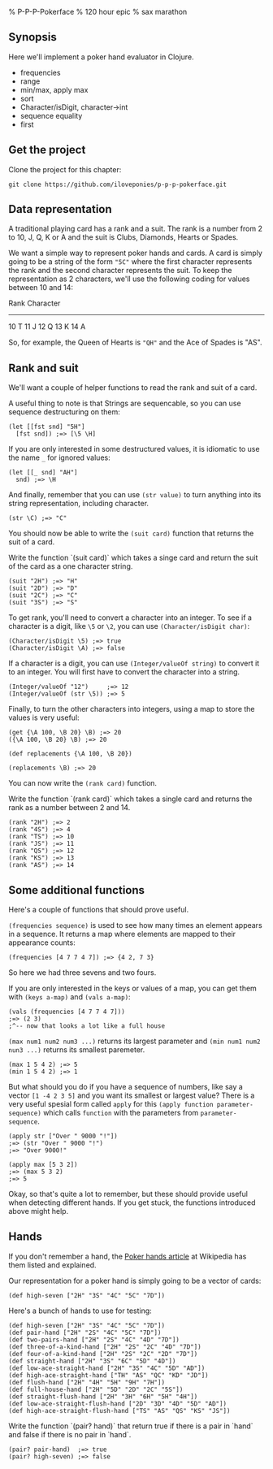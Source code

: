 % P-P-P-Pokerface
% 120 hour epic
% sax marathon

## Synopsis

Here we'll implement a poker hand evaluator in Clojure.

- frequencies
- range
- min/max, apply max
- sort
- Character/isDigit, character->int
- sequence equality
- first

## Get the project

Clone the project for this chapter:

~~~
git clone https://github.com/iloveponies/p-p-p-pokerface.git
~~~

## Data representation

A traditional playing card has a rank and a suit. The rank is a number
from 2 to 10, J, Q, K or A and the suit is Clubs, Diamonds, Hearts or Spades.

We want a simple way to represent poker hands and cards. A card is simply
going to be a string of the form `"5C"` where the first character represents
the rank and the second character represents the suit. To keep the
representation as 2 characters, we'll use the following coding for values
between 10 and 14:

Rank    Character
----    ---------
10      T
11      J
12      Q
13      K
14      A

So, for example, the Queen of Hearts is `"QH"` and the Ace of Spades is "AS".

## Rank and suit

We'll want a couple of helper functions to read the rank and suit of a card.

A useful thing to note is that Strings are sequencable, so you can use
sequence destructuring on them:

~~~ {.clojure}
(let [[fst snd] "5H"]
  [fst snd]) ;=> [\5 \H]
~~~

If you are only interested in some destructured values, it is idiomatic to use
the name `_` for ignored values:

~~~ {.clojure}
(let [[_ snd] "AH"]
  snd) ;=> \H
~~~

And finally, remember that you can use `(str value)` to turn anything into its
string representation, including character.

~~~ {.clojure}
(str \C) ;=> "C"
~~~

You should now be able to write the `(suit card)` function that returns the
suit of a card.

<exercise>
Write the function `(suit card)` which takes a singe card and return the suit
of the card as a one character string.

~~~ {.clojure}
(suit "2H") ;=> "H"
(suit "2D") ;=> "D"
(suit "2C") ;=> "C"
(suit "3S") ;=> "S"
~~~
</exercise>

To get rank, you'll need to convert a character into an integer. To see if a
character is a digit, like `\5` or `\2`, you can use
`(Character/isDigit char)`:

~~~ {.clojure}
(Character/isDigit \5) ;=> true
(Character/isDigit \A) ;=> false
~~~

If a character is a digit, you can use `(Integer/valueOf string)` to convert
it to an integer. You will first have to convert the character into a string.

~~~ {.clojure}
(Integer/valueOf "12")     ;=> 12
(Integer/valueOf (str \5)) ;=> 5
~~~

Finally, to turn the other characters into integers, using a map to store the
values is very useful:

~~~ {.clojure}
(get {\A 100, \B 20} \B) ;=> 20
({\A 100, \B 20} \B) ;=> 20

(def replacements {\A 100, \B 20})

(replacements \B) ;=> 20
~~~

You can now write the `(rank card)` function.

<exercise>
Write the function `(rank card)` which takes a single card and returns the
rank as a number between 2 and 14.

~~~ {.clojure}
(rank "2H") ;=> 2
(rank "4S") ;=> 4
(rank "TS") ;=> 10
(rank "JS") ;=> 11
(rank "QS") ;=> 12
(rank "KS") ;=> 13
(rank "AS") ;=> 14
~~~
</exercise>

## Some additional functions

Here's a couple of functions that should prove useful.

`(frequencies sequence)` is used to see how many times an element appears in a
sequence. It returns a map where elements are mapped to their appearance
counts:

~~~ {.clojure}
(frequencies [4 7 7 4 7]) ;=> {4 2, 7 3}
~~~

So here we had three sevens and two fours.

If you are only interested in the keys or values of a map, you can get them
with `(keys a-map)` and `(vals a-map)`:

~~~ {.clojure}
(vals (frequencies [4 7 7 4 7]))
;=> (2 3)
;^-- now that looks a lot like a full house
~~~

`(max num1 num2 num3 ...)` returns its largest parameter and `(min num1 num2
nun3 ...)` returns its smallest paremeter.

~~~ {.clojure}
(max 1 5 4 2) ;=> 5
(min 1 5 4 2) ;=> 1
~~~

But what should you do if you have a sequence of numbers, like say a vector
`[1 -4 2 3 5]` and you want its smallest or largest value? There is a very
useful spesial form called `apply` for this
`(apply function parameter-sequence)` which calls `function` with the
parameters from `parameter-sequence`.

~~~ {.clojure}
(apply str ["Over " 9000 "!"])
;=> (str "Over " 9000 "!")
;=> "Over 9000!"
~~~

~~~ {.clojure}
(apply max [5 3 2])
;=> (max 5 3 2)
;=> 5
~~~

Okay, so that's quite a lot to remember, but these should provide useful when
detecting different hands. If you get stuck, the functions introduced above
might help.

## Hands

If you don't remember a hand, the [Poker hands article][PokerHand] at
Wikipedia has them listed and explained.

Our representation for a poker hand is simply going to be a vector of cards:

~~~ {.clojure}
(def high-seven ["2H" "3S" "4C" "5C" "7D"])
~~~

Here's a bunch of hands to use for testing:

~~~
(def high-seven ["2H" "3S" "4C" "5C" "7D"])
(def pair-hand ["2H" "2S" "4C" "5C" "7D"])
(def two-pairs-hand ["2H" "2S" "4C" "4D" "7D"])
(def three-of-a-kind-hand ["2H" "2S" "2C" "4D" "7D"])
(def four-of-a-kind-hand ["2H" "2S" "2C" "2D" "7D"])
(def straight-hand ["2H" "3S" "6C" "5D" "4D"])
(def low-ace-straight-hand ["2H" "3S" "4C" "5D" "AD"])
(def high-ace-straight-hand ["TH" "AS" "QC" "KD" "JD"])
(def flush-hand ["2H" "4H" "5H" "9H" "7H"])
(def full-house-hand ["2H" "5D" "2D" "2C" "5S"])
(def straight-flush-hand ["2H" "3H" "6H" "5H" "4H"])
(def low-ace-straight-flush-hand ["2D" "3D" "4D" "5D" "AD"])
(def high-ace-straight-flush-hand ["TS" "AS" "QS" "KS" "JS"])
~~~

<exercise>
Write the function `(pair? hand)` that return true if there is a pair in
`hand` and false if there is no pair in `hand`.

~~~
(pair? pair-hand)  ;=> true
(pair? high-seven) ;=> false
~~~
</exercise>

[PokerHand]: http://en.wikipedia.org/wiki/Poker_hands
